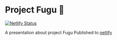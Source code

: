 # Project Fugu 🐡

[![Netlify Status](https://api.netlify.com/api/v1/badges/7502f118-b3eb-4187-b3a4-857028ed0525/deploy-status)](https://app.netlify.com/sites/project-fugu-presentation/deploys)

A presentation about project Fugu
Published to [netlify](https://why-lit-is-lit.netlify.app/)
